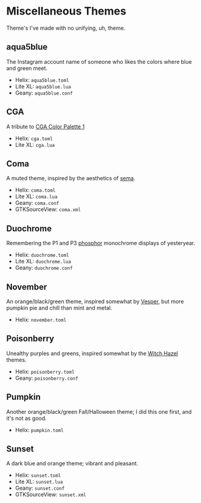 # Miscellaneous Themes
Theme's I've made with no unifying, uh, theme.

## aqua5blue
The Instagram account name of someone who likes the colors where blue and
green meet.

  * Helix: `aqua5blue.toml`
  * Lite XL: `aqua5blue.lua`
  * Geany: `aqua5blue.conf`

## CGA
A tribute to [CGA Color Palette
1](https://en.wikipedia.org/wiki/Color_Graphics_Adapter#320%C3%97200)

  * Helix: `cga.toml`
  * Lite XL: `cga.lua`

## Coma
A muted theme, inspired by the aesthetics of
[sema](https://github.com/lunacookies/sema).

  * Helix: `coma.toml`
  * Lite XL: `coma.lua`
  * Geany: `coma.conf`
  * GTKSourceView: `coma.xml`

## Duochrome
Remembering the P1 and P3
[phosphor](https://en.wikipedia.org/wiki/Phosphor#Standard_phosphor_types)
monochrome displays of yesteryear.

  * Helix: `duochrome.toml`
  * Lite XL: `duochrome.lua`
  * Geany: `duochrome.conf`

## November
An orange/black/green theme, inspired somewhat by
[Vesper](https://github.com/raunofreiberg/vesper), but more pumpkin pie
and chill than mint and metal.

  * Helix: `november.toml`

## Poisonberry
Unealthy purples and greens, inspired somewhat by the
[Witch Hazel](https://github.com/theacodes/witchhazel) themes.

  * Helix: `poisonberry.toml`
  * Geany: `poisonberry.conf`

## Pumpkin
Another orange/black/green Fall/Halloween theme; I did this one first, and
it's not as good.

  * Helix: `pumpkin.toml`

## Sunset
A dark blue and orange theme; vibrant and pleasant.

  * Helix: `sunset.toml`
  * Lite XL: `sunset.lua`
  * Geany: `sunset.conf`
  * GTKSourceView: `sunset.xml`
 
